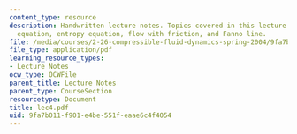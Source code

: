 ```yaml
---
content_type: resource
description: Handwritten lecture notes. Topics covered in this lecture include energy
  equation, entropy equation, flow with friction, and Fanno line.
file: /media/courses/2-26-compressible-fluid-dynamics-spring-2004/9fa7b011f901e4be551feaae6c4f4054_lec4.pdf
file_type: application/pdf
learning_resource_types:
- Lecture Notes
ocw_type: OCWFile
parent_title: Lecture Notes
parent_type: CourseSection
resourcetype: Document
title: lec4.pdf
uid: 9fa7b011-f901-e4be-551f-eaae6c4f4054
---
```


